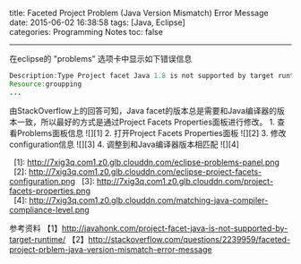 title: Faceted Project Problem (Java Version Mismatch) Error Message
date: 2015-06-02 16:38:58
tags: [Java, Eclipse]
categories: Programming Notes
toc: false

---

在eclipse的 "problems" 选项卡中显示如下错误信息
```java
Description:Type Project facet Java 1.8 is not supported by target runtime Apache Tomcat v7.0
Resource:groupping
...
```
由StackOverflow上的回答可知，Java facet的版本总是需要和Java编译器的版本一致，所以最好的方式是通过Project Facets Properties面板进行修改。
1. 查看Problems面板信息
![][1]
2. 打开Project Facets Properties面板
![][2]
3. 修改configuration信息
![][3]
4. 调整到和Java编译器版本相匹配
![][4]


  [1]: http://7xig3q.com1.z0.glb.clouddn.com/eclipse-problems-panel.png
  [2]: http://7xig3q.com1.z0.glb.clouddn.com/eclipse-project-facets-configuration.png
  [3]: http://7xig3q.com1.z0.glb.clouddn.com/project-facets-properties.png
  [4]: http://7xig3q.com1.z0.glb.clouddn.com/matching-java-compiler-compliance-level.png


参考资料
【1】http://javahonk.com/project-facet-java-is-not-supported-by-target-runtime/
【2】http://stackoverflow.com/questions/2239959/faceted-project-prblem-java-version-mismatch-error-message

